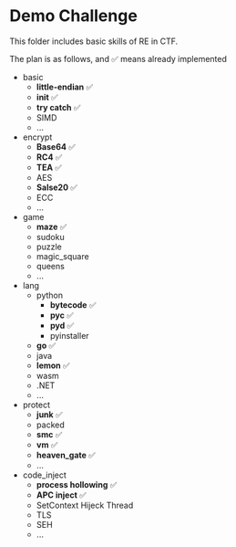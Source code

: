 # Demo Challenge

This folder includes basic skills of RE in CTF.

The plan is as follows, and :white_check_mark: means already implemented

- basic
  - **little-endian** :white_check_mark:
  - **init** :white_check_mark:
  - **try catch** :white_check_mark:
  - SIMD
  - ...
- encrypt
  - **Base64** :white_check_mark:
  - **RC4** :white_check_mark:
  - **TEA** :white_check_mark:
  - AES
  - **Salse20** :white_check_mark:
  - ECC
  - ...
- game
  - **maze** :white_check_mark:
  - sudoku
  - puzzle
  - magic_square
  - queens
  - ...
- lang
  - python
    - **bytecode** :white_check_mark:
    - **pyc** :white_check_mark:
    - **pyd** :white_check_mark:
    - pyinstaller
  - **go** :white_check_mark:
  - java
  - **lemon** :white_check_mark:
  - wasm
  - .NET
  - ...
- protect
  - **junk** :white_check_mark:
  - packed
  - **smc** :white_check_mark:
  - **vm** :white_check_mark:
  - **heaven_gate** :white_check_mark:
  - ...
- code_inject
  - **process hollowing** :white_check_mark:
  - **APC inject** :white_check_mark:
  - SetContext Hijeck Thread
  - TLS
  - SEH
  - ...

